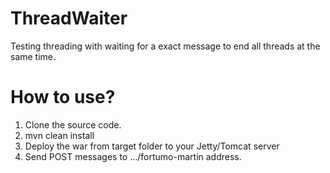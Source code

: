 # ThreadWaiter
Testing threading with waiting for a exact message to end all threads at the same time.

# How to use?

1. Clone the source code.
2. mvn clean install
3. Deploy the war from target folder to your Jetty/Tomcat server
4. Send POST messages to .../fortumo-martin address.
